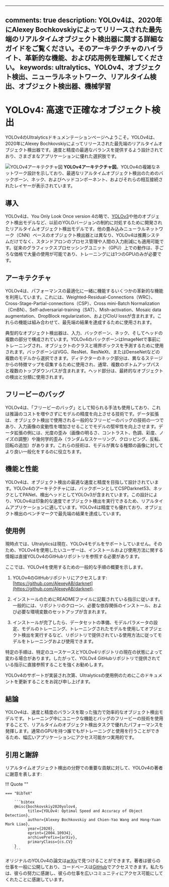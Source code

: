______________________________________________________________________

## comments: true description: YOLOv4は、2020年にAlexey Bochkovskiyによってリリースされた最先端のリアルタイムオブジェクト検出器に関する詳細なガイドをご覧ください。そのアーキテクチャのハイライト、革新的な機能、および応用例を理解してください。 keywords: ultralytics、YOLOv4、オブジェクト検出、ニューラルネットワーク、リアルタイム検出、オブジェクト検出器、機械学習

# YOLOv4: 高速で正確なオブジェクト検出

YOLOv4のUltralyticsドキュメンテーションページへようこそ。YOLOv4は、2020年にAlexey Bochkovskiyによってリリースされた最先端のリアルタイムオブジェクト検出器です。速度と精度の最適なバランスを提供するよう設計されており、さまざまなアプリケーションに優れた選択肢です。

![YOLOv4アーキテクチャ図](https://user-images.githubusercontent.com/26833433/246185689-530b7fe8-737b-4bb0-b5dd-de10ef5aface.png) **YOLOv4アーキテクチャ図**。YOLOv4の複雑なネットワーク設計を示しており、最適なリアルタイムオブジェクト検出のためのバックボーン、ネック、およびヘッドコンポーネント、およびそれらの相互接続されたレイヤーが表示されています。

## 導入

YOLOv4は、You Only Look Once version 4の略で、[YOLOv3](yolov3.md)や他のオブジェクト検出モデルなど、以前のYOLOバージョンの制約に対処するために開発されたリアルタイムオブジェクト検出モデルです。他の畳み込みニューラルネットワーク（CNN）ベースのオブジェクト検出器とは異なり、YOLOv4は推薦システムだけでなく、スタンドアロンのプロセス管理や人間の入力削減にも適用可能です。従来のグラフィックスプロセッシングユニット（GPU）上での動作は、手ごろな価格で大量の使用が可能であり、トレーニングには1つのGPUのみが必要です。

## アーキテクチャ

YOLOv4は、パフォーマンスの最適化に一緒に機能するいくつかの革新的な機能を利用しています。これには、Weighted-Residual-Connections（WRC）、Cross-Stage-Partial-connections（CSP）、Cross mini-Batch Normalization（CmBN）、Self-adversarial-training（SAT）、Mish-activation、Mosaic data augmentation、DropBlock regularization、およびCIoU lossが含まれます。これらの機能は組み合わせて、最先端の結果を達成するために使用されます。

典型的なオブジェクト検出器は、入力、バックボーン、ネック、そしてヘッドの複数の部分で構成されています。YOLOv4のバックボーンはImageNetで事前にトレーニングされ、オブジェクトのクラスと境界ボックスを予測するために使用されます。バックボーンはVGG、ResNet、ResNeXt、またはDenseNetなどの複数のモデルから選択できます。ディテクターのネック部分は、異なるステージからの特徴マップを収集するために使用され、通常、複数のボトムアップパスと複数のトップダウンパスが含まれます。ヘッド部分は、最終的なオブジェクトの検出と分類に使用されます。

## フリービーのバッグ

YOLOv4は、「フリービーのバッグ」として知られる手法も使用しており、これは推論のコストを増やさずにモデルの精度を向上させる技術です。データ拡張は、オブジェクト検出で使用される一般的なフリービーのバッグの技術の一つであり、入力画像の変動性を増加させることでモデルの堅牢性を向上させます。データ拡張の例には、光度の歪み（画像の明るさ、コントラスト、色調、彩度、ノイズの調整）や幾何学的歪み（ランダムなスケーリング、クロッピング、反転、回転の追加）があります。これらの技術は、モデルが異なる種類の画像に対してより良い一般化をするのに役立ちます。

## 機能と性能

YOLOv4は、オブジェクト検出の最適な速度と精度を目指して設計されています。YOLOv4のアーキテクチャには、バックボーンとしてCSPDarknet53、ネックとしてPANet、検出ヘッドとしてYOLOv3が含まれています。この設計により、YOLOv4は印象的な速度でオブジェクト検出を実行できるため、リアルタイムアプリケーションに適しています。YOLOv4は精度でも優れており、オブジェクト検出のベンチマークで最先端の結果を達成しています。

## 使用例

現時点では、Ultralyticsは現在、YOLOv4モデルをサポートしていません。そのため、YOLOv4を使用したいユーザーは、インストールおよび使用方法に関する情報は直接YOLOv4のGitHubリポジトリを参照する必要があります。

ここでは、YOLOv4を使用するための一般的な手順の概要を示します。

1. YOLOv4のGitHubリポジトリにアクセスします: [https://github.com/AlexeyAB/darknet](https://github.com/AlexeyAB/darknet).

2. インストールのためにREADMEファイルに記載されている指示に従います。一般的には、リポジトリのクローン、必要な依存関係のインストール、および必要な環境変数のセットアップが含まれます。

3. インストールが完了したら、データセットの準備、モデルパラメータの設定、モデルのトレーニング、トレーニングされたモデルを使用してオブジェクト検出を実行するなど、リポジトリで提供されている使用方法に従ってモデルをトレーニングおよび使用できます。

特定の手順は、特定のユースケースとYOLOv4リポジトリの現在の状態によって変わる場合があります。したがって、YOLOv4 GitHubリポジトリで提供されている指示に直接参照することを強くお勧めします。

YOLOv4のサポートが実装され次第、Ultralyticsの使用例のためにこのドキュメントを更新することをお詫び申し上げます。

## 結論

YOLOv4は、速度と精度のバランスを取った強力で効率的なオブジェクト検出モデルです。トレーニング中にユニークな機能とバッグのフリービーの技術を使用することで、リアルタイムのオブジェクト検出タスクで優れたパフォーマンスを発揮します。通常のGPUを持つ誰でもがトレーニングと使用を行うことができるため、幅広いアプリケーションにアクセス可能かつ実用的です。

## 引用と謝辞

リアルタイムオブジェクト検出の分野での重要な貢献に対して、YOLOv4の著者に謝意を表します:

!!! Quote ""

````
=== "BibTeX"

    ```bibtex
    @misc{bochkovskiy2020yolov4,
          title={YOLOv4: Optimal Speed and Accuracy of Object Detection},
          author={Alexey Bochkovskiy and Chien-Yao Wang and Hong-Yuan Mark Liao},
          year={2020},
          eprint={2004.10934},
          archivePrefix={arXiv},
          primaryClass={cs.CV}
    }
    ```
````

オリジナルのYOLOv4の論文は[arXiv](https://arxiv.org/abs/2004.10934)で見つけることができます。著者は彼らの仕事を一般に公開しており、コードベースは[GitHub](https://github.com/AlexeyAB/darknet)でアクセスできます。私たちは、彼らの努力に感謝し、彼らの仕事を広いコミュニティにアクセス可能にしてくれたことに感謝しています。
